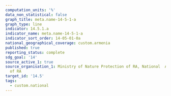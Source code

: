 ```yaml
---
computation_units: '%'
data_non_statistical: false
graph_title: meta.name-14-5-1-a
graph_type: line
indicator: 14.5.1.a
indicator_name: meta.name-14-5-1-a
indicator_sort_order: 14-05-01-0a
national_geographical_coverage: custom.armenia
published: true
reporting_status: complete
sdg_goal: '14'
source_active_1: true
source_organisation_1: Ministry of Nature Protection of RA, National  Academy of Sciences
  of RA
target_id: '14.5'
tags:
  - custom.national
---
```


